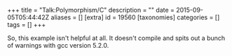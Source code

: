 +++
title = "Talk:Polymorphism/C"
description = ""
date = 2015-09-05T05:44:42Z
aliases = []
[extra]
id = 19560
[taxonomies]
categories = []
tags = []
+++

So, this example isn't helpful at all.  It doesn't compile and spits out a bunch of warnings with gcc version 5.2.0.
